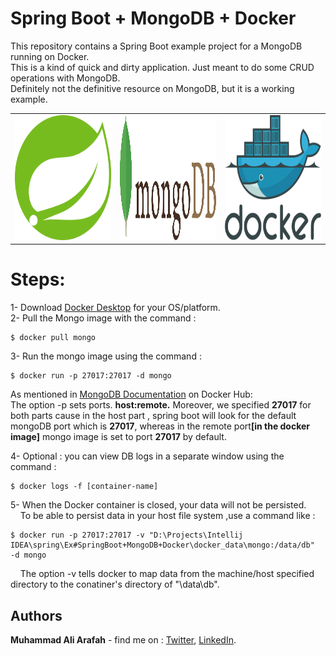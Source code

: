 # Spring Boot + MongoDB + Docker
This repository contains a Spring Boot example project for a MongoDB running on Docker.  
This is a kind of quick and dirty application. Just meant to do some CRUD operations with MongoDB.   
Definitely not the definitive resource on MongoDB, but it is a working example.

<table>
  <tr>
  <td><img alt="Spring" src="src/main/resources/static/images/spring.svg" width="300" height="200"/></td>
  <td><img alt="MongoDB" src="src/main/resources/static/images/mongodb.svg" width="300" height="200"/></td>
  <td><img alt="Docker" src="src/main/resources/static/images/docker.svg" width="300" height="200"/></td>
  </tr>
</table>


# Steps:

1- Download [Docker Desktop](https://www.docker.com/products/docker-desktop) for your OS/platform.  
2- Pull the Mongo image with the command :
```
$ docker pull mongo
```
3- Run the mongo image using the command :
```
$ docker run -p 27017:27017 -d mongo
```  
As mentioned in [MongoDB Documentation](https://hub.docker.com/_/mongo) on Docker Hub:  
The option -p sets ports. <strong>host:remote.</strong> Moreover, we specified <strong>27017</strong> for both
parts cause in the host part , spring boot will look for the default
mongoDB port which is <strong>27017</strong>, whereas in the remote port<strong>[in the docker image]</strong>
mongo image is set to port <strong>27017</strong> by default.  

4- Optional : you can view DB logs in a separate window using the command :
```
$ docker logs -f [container-name]   
```
5- When the Docker container is closed, your data will not be persisted.  
&nbsp;&nbsp;&nbsp;&nbsp;To be able to persist data in your host file system ,use a command like :
```
$ docker run -p 27017:27017 -v "D:\Projects\Intellij IDEA\spring\Ex#SpringBoot+MongoDB+Docker\docker_data\mongo:/data/db"  -d mongo 
```
&nbsp;&nbsp;&nbsp;&nbsp;The option -v tells docker to map data from the machine/host specified directory to the conatiner's directory of "\data\db".  

## Authors  
   **Muhammad Ali Arafah** - find me on : [Twitter](https://twitter.com/ZaTribune), [LinkedIn](https://www.linkedin.com/in/zatribune).  
